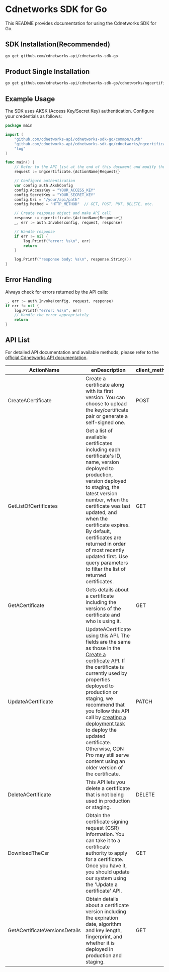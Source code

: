 # Cdnetworks SDK for Go

This README provides documentation for using the Cdnetworks SDK for Go.

## SDK Installation(Recommended)

```bash
go get github.com/cdnetworks-api/cdnetworks-sdk-go
```

## Product Single Installation

```bash
go get github.com/cdnetworks-api/cdnetworks-sdk-go/cdnetworks/ngcertificate
```

## Example Usage

The SDK uses AKSK (Access Key/Secret Key) authentication. Configure your credentials as follows:

```go
package main

import (
    "github.com/cdnetworks-api/cdnetworks-sdk-go/common/auth"
    "github.com/cdnetworks-api/cdnetworks-sdk-go/cdnetworks/ngcertificate"
    "log"
)

func main() {
	// Refer to the API list at the end of this document and modify the corresponding {ActionName}, Method, and Uri
    request := &ngcertificate.{ActionName}Request{}

    // Configure authentication
    var config auth.AkskConfig
    config.AccessKey = "YOUR_ACCESS_KEY"
    config.SecretKey = "YOUR_SECRET_KEY"
    config.Uri = "/your/api/path"
    config.Method = "HTTP_METHOD"  // GET, POST, PUT, DELETE, etc.

    // Create response object and make API call
    response := ngcertificate.{ActionName}Response{}
    _, err := auth.Invoke(config, request, response)

    // Handle response
    if err != nil {
        log.Printf("error: %s\n", err)
        return
    }

    log.Printf("response body: %s\n", response.String())
}
```

## Error Handling

Always check for errors returned by the API calls:

```go
_, err := auth.Invoke(config, request, response)
if err != nil {
    log.Printf("error: %s\n", err)
    // Handle the error appropriately
    return
}
```

## API List
For detailed API documentation and available methods, please refer to the [official Cdnetworks API documentation](https://docs.cdnetworks.com/en/cdn/apidocs).

| ActionName | enDescription | client_methods | uri |
| --- | --- | --- | --- |
| CreateACertificate | Create a certificate along with its first version. You can choose to upload the key/certificate pair or generate a self-signed one. | POST | /cdn/certificates |
| GetListOfCertificates | Get a list of available certificates including each certificate's ID, name, version deployed to production, version deployed to staging, the latest version number, when the certificate was last updated, and when the certificate expires. By default, certificates are returned in order of most recently updated first. Use query parameters to filter the list of returned certificates. | GET | /cdn/certificates |
| GetACertificate | Gets details about a certificate including the versions of the certificate and who is using it. | GET | /cdn/certificates/* |
| UpdateACertificate | UpdateACertificate using this API. The fields are the same as those in the <a href="#operation/createCertificate">Create a certificate API</a>. If the certificate is currently used by properties deployed to production or staging, we recommend that you follow this API call by <a href="#operation/createDeployment">creating a deployment task</a> to deploy the updated certificate. Otherwise, CDN Pro may still serve content using an older version of the certificate. | PATCH | /cdn/certificates/* |
| DeleteACertificate | This API lets you delete a certificate that is not being used in production or staging. | DELETE | /cdn/certificates/* |
| DownloadTheCsr | Obtain the certificate signing request (CSR) information. You can take it to a certificate authority to apply for a certificate. Once you have it, you should update our system using the 'Update a certificate' API. | GET | /cdn/certificates/*/csr |
| GetACertificateVersionsDetails | Obtain details about a certificate version including the expiration date, algorithm and key length, fingerprint, and whether it is deployed in production and staging. | GET | /cdn/certificates/*/versions/* |